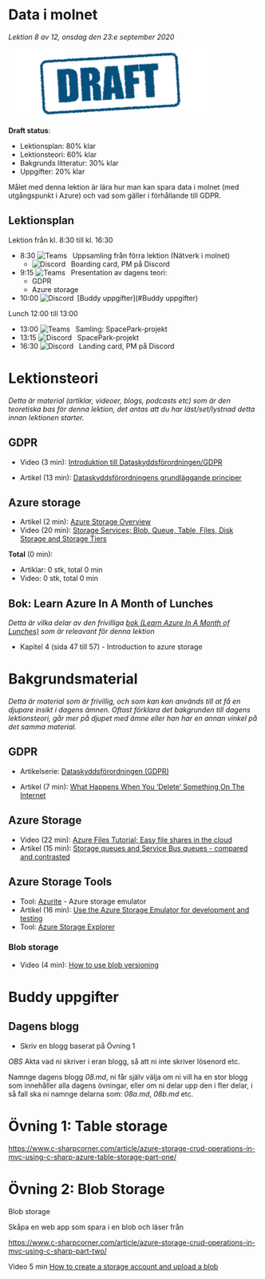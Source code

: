 # Data i molnet

*Lektion 8 av 12, onsdag den 23:e september 2020*

![Draft](/assets/images/draft.png)

**Draft status**:

* Lektionsplan: 80% klar
* Lektionsteori: 60% klar
* Bakgrunds litteratur: 30% klar
* Uppgifter: 20% klar

Målet med denna lektion är lära hur man kan spara data i molnet (med utgångspunkt i Azure) och vad som gäller i förhållande till GDPR.

## Lektionsplan
Lektion från kl. 8:30 till kl. 16:30

* 8:30 <img style="margin-right:0.5em;" src="C:/Github/molnapplikationer/assets/images/teams18.png"  alt="Teams"/> Uppsamling från förra lektion (Nätverk i molnet)
  * <img style="margin-right:0.5em;" src="C:/Github/molnapplikationer/assets/images/discord18.png" alt="Discord"/> Boarding card, PM på Discord
* 9:15 <img style="margin-right:0.5em;" src="C:/Github/molnapplikationer/assets/images/teams18.png"  alt="Teams"/> Presentation av dagens teori: 
  * GDPR
  * Azure storage
* 10:00 <img style="margin-right:0.5em;" src="C:/Github/molnapplikationer/assets/images/discord18.png" alt="Discord"/>[Buddy uppgifter](#Buddy uppgifter)

Lunch 12:00 till 13:00

* 13:00 <img style="margin-right:0.5em;" src="C:/Github/molnapplikationer/assets/images/teams18.png" alt="Teams"/> Samling: SpacePark-projekt
* 13:15 <img style="margin-right:0.5em;" src="C:/Github/molnapplikationer/assets/images/discord18.png" alt="Discord"/> SpacePark-projekt
* 16:30 <img style="margin-right:0.5em;" src="C:/Github/molnapplikationer/assets/images/discord18.png" alt="Discord"/> Landing card, PM på Discord

# Lektionsteori
*Detta är material (artiklar, videoer, blogs, podcasts etc) som är den teoretiska bas för denna lektion, det antas att du har läst/set/lystnad detta innan lektionen starter.*

## GDPR

* Video (3 min): [Introduktion till Dataskyddsförordningen/GDPR](https://www.youtube.com/watch?v=_xGYg33mh2U)

* Artikel (13 min): [Dataskyddsförordningens grundläggande principer](https://www.datainspektionen.se/lagar--regler/dataskyddsforordningen/grundlaggande-principer/)



## Azure storage

* Artikel (2 min): [Azure Storage Overview](https://azure.microsoft.com/en-us/product-categories/storage/)
* Video (20 min): [Storage Services; Blob, Queue, Table, Files, Disk Storage and Storage Tiers](https://www.youtube.com/watch?v=_Qlkvd4ZQuo)



**Total** (0 min):

- Artiklar: 0 stk, total 0 min
- Video: 0 stk, total 0 min

## Bok: Learn Azure In A Month of Lunches

*Detta är vilka delar av den frivilliga [bok (Learn Azure In A Month of Lunches)](info_learningmaterial.md) som är releavant för denna lektion*

* Kapitel 4 (sida 47 till 57) - Introduction to azure storage

# Bakgrundsmaterial

*Detta är material som är frivillig, och som kan kan används till at få en djupare insikt i dagens ämnen. Oftast förklara det bakgrunden till dagens lektionsteori, går mer på djupet med ämne eller han har en annan vinkel på det samma material.*

## GDPR

* Artikelserie: [Dataskyddsförordningen (GDPR)](https://www.datainspektionen.se/lagar--regler/dataskyddsforordningen/)

* Artikel (7 min): [What Happens When You ‘Delete’ Something On The Internet](https://www.techworm.net/2016/04/happens-delete-something-internet.html)

## Azure Storage

* Video (22 min): [Azure Files Tutorial; Easy file shares in the cloud](https://www.youtube.com/watch?v=BCzeb0IAy2k)
* Artikel (15 min): [Storage queues and Service Bus queues - compared and contrasted](https://docs.microsoft.com/en-us/azure/service-bus-messaging/service-bus-azure-and-service-bus-queues-compared-contrasted)

## Azure Storage Tools

* Tool: [Azurite](https://github.com/azure/azurite) - Azure storage emulator
* Artikel (16 min): [Use the Azure Storage Emulator for development and testing](https://docs.microsoft.com/en-us/azure/storage/common/storage-use-emulator)
* Tool: [Azure Storage Explorer](https://azure.microsoft.com/en-us/features/storage-explorer/)

### Blob storage

* Video (4 min): [How to use blob versioning](https://www.youtube.com/watch?v=m7e9h1gedWQ)

# Buddy uppgifter

## Dagens blogg

* Skriv en blogg baserat på Övning 1

*OBS* Akta vad ni skriver i eran blogg, så att ni inte skriver lösenord etc.

Namnge dagens blogg *08.md*, ni får själv välja om ni vill ha en stor blogg som innehåller alla dagens övningar, eller om ni delar upp den i fler delar, i så fall ska ni namnge delarna som: *08a.md*, *08b.md* etc.

# Övning 1: Table storage

https://www.c-sharpcorner.com/article/azure-storage-crud-operations-in-mvc-using-c-sharp-azure-table-storage-part-one/

# Övning 2: Blob Storage

Blob storage



Skåpa en web app som spara i en blob och läser från

https://www.c-sharpcorner.com/article/azure-storage-crud-operations-in-mvc-using-c-sharp-part-two/

Video 5 min [How to create a storage account and upload a blob](https://www.youtube.com/watch?v=UJG6viKU_A8)